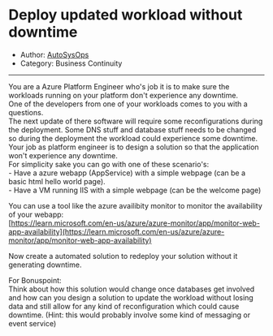 # Deploy updated workload without downtime

- Author: [AutoSysOps](https://www.reddit.com/user/AutoSysOps)
- Category: Business Continuity

---

You are a Azure Platform Engineer who's job it is to make sure the workloads running on your platform don't experience any downtime.  
One of the developers from one of your workloads comes to you with a questions.  
The next update of there software will require some reconfigurations during the deployment. Some DNS stuff and database stuff needs to be changed so during the deployment the workload could experience some downtime.  
Your job as platform engineer is to design a solution so that the application won't experience any downtime.  
For simplicity sake you can go with one of these scenario's:  
\- Have a azure webapp (AppService) with a simple webpage (can be a basic html hello world page).  
\- Have a VM running IIS with a simple webpage (can be the welcome page)  


You can use a tool like the azure availibity monitor to monitor the availability of your webapp:  
[https://learn.microsoft.com/en-us/azure/azure-monitor/app/monitor-web-app-availability](https://learn.microsoft.com/en-us/azure/azure-monitor/app/monitor-web-app-availability)  


Now create a automated solution to redeploy your solution without it generating downtime.  


For Bonuspoint:  
Think about how this solution would change once databases get involved and how can you design a solution to update the workload without losing data and still allow for any kind of reconfiguration which could cause downtime. (Hint: this would probably involve some kind of messaging or event service)